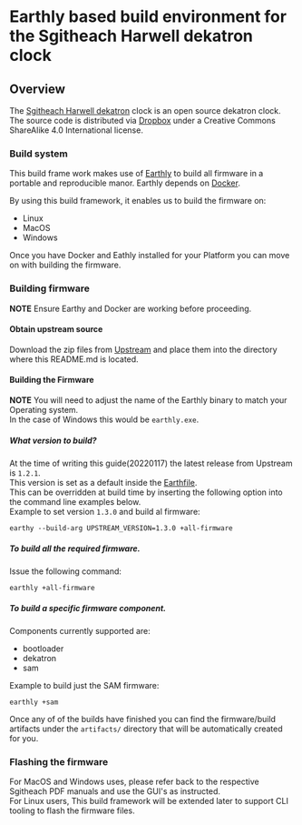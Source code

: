 # Earthly based build environment for the Sgitheach Harwell dekatron clock

## Overview
The [Sgitheach Harwell dekatron](http://www.sgitheach.org.uk/harwell.html) clock is an open source dekatron clock.   
The source code is distributed via [Dropbox](https://www.dropbox.com/sh/vbxwpxwj4dzgiuu/AAAJOA2jXWSSztL8QWtX_jF5a/Firmware?dl=0&subfolder_nav_tracking=1) under a Creative Commons ShareAlike 4.0 International license.   

### Build system
This build frame work makes use of [Earthly](https://earthly.dev/get-earthly) to build all firmware in a portable and reproducible manor.
Earthly depends on [Docker](https://docs.docker.com/get-docker).   

By using this build framework, it enables us to build the firmware on:   
- Linux   
- MacOS   
- Windows   

Once you have Docker and Eathly installed for your Platform you can move on with building the firmware.   

### Building firmware
**NOTE**
Ensure Earthy and Docker are working before proceeding.   

#### Obtain upstream source
Download the zip files from [Upstream](https://www.dropbox.com/sh/vbxwpxwj4dzgiuu/AAAJOA2jXWSSztL8QWtX_jF5a/Firmware?dl=0&subfolder_nav_tracking=1) and place them into the directory where this README.md is located.  

#### Building the Firmware
**NOTE**
You will need to adjust the name of the Earthly binary to match your Operating system.  
In the case of Windows this would be `earthly.exe`.   

##### What version to build?   
At the time of writing this guide(20220117) the latest release from Upstream is `1.2.1`.   
This version is set as a default inside the [Earthfile](https://github.com/brendanhoran/sgitheach-harwell-earthly-build/blob/ceffbd7469a058b4031b0eccf344f0558db9efd0/Earthfile#L14).   
This can be overridden at build time by inserting the following option into the command line examples below.   
Example to set version `1.3.0` and build al firmware:   
```
earthy --build-arg UPSTREAM_VERSION=1.3.0 +all-firmware
```



##### To build all the required firmware.    
Issue the following command:   
```
earthly +all-firmware
```

##### To build a specific firmware component.   
Components currently supported are:   
- bootloader   
- dekatron   
- sam   

Example to build just the SAM firmware:   
``` 
earthly +sam
```

Once any of of the builds have finished you can find the firmware/build artifacts under the `artifacts/` directory that will be automatically created for you.   



### Flashing the firmware

For MacOS and Windows uses, please refer back to the respective Sgitheach PDF manuals and use the GUI's as instructed.   
For Linux users, This build framework will be extended later to support CLI tooling to flash the firmware files.   